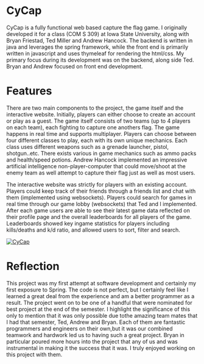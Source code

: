 # CyCap
CyCap is a fully functional web based capture the flag game. I originally developed it for a class (COM S 309) at Iowa State
University, along with Bryan Friestad, Ted Miller and Andrew Hancock. The backend is written in java and leverages the spring framework, 
while the front end is primarily written in javascript and uses thymeleaf for rendering the html/css. My primary focus during its development
was on the backend, along side Ted. Bryan and Andrew focused on front end development.  

# Features
There are two main components to the project, the game itself and the interactive website. Initially, players can either choose to create
an account or play as a guest. The game itself consists of two teams (up to 4 players on each team), each fighting to capture one anothers flag. The game happens in real
time and supports multiplayer. Players can choose between four different classes to play, each with its own unique mechanics. Each class uses different weapons such as a grenade launcher, pistol,
shotgun..etc. There exists various in game mechanics such as ammo packs and health/speed potions. Andrew Hancock implemented an impressive
artificial intelligence non-player-computer that could move/shoot at the enemy team as well attempt to capture their flag just as well
as most users.

The interactive website was strictly for players with an existing account. Players could keep track of their friends through a friends list 
and chat with them (implemented using websockets). Players could search for games in real time through our game lobby (websockets) that Ted
and I implemented. After each game users are able to see their latest game data reflected on their profile page and the overall leaderboards
for all players of the game. Leaderboards showed key ingame statistics for players including kills/deaths and k/d ratio, and allowed users to 
sort, filter and search. 

[![CyCap](https://img.youtube.com/vi/aA-XCnGD7Pg&t=1s/0.jpg)](https://www.youtube.com/watch?v=aA-XCnGD7Pg&t=1s)

# Reflection
This project was my first attempt at software development and certainly my first exposure to Spring. The code is not perfect, but I certainly
feel like I learned a great deal from the experience and am a better programmer as a result. The project went on to be one of a handful that were
nominated for best project at the end of the semester. I highlight the significance of this only to mention that it was only possible due tothe amazing team mates that I had that semester, Ted, Andrew and Bryan. Each of them are fantastic programmers and engineers on their own,but it was our combined teamwork and hardwork led us to having such a great project. Bryan in particular poured more hours into the project
that any of us and was instrumental in making it the success that it was. I truly enjoyed working on this project with them.
